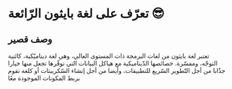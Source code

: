 # تعرّف على لغة بايثون الرّائعة :sunglasses:

## وصف قصير

تعتبر لغة بايثون من لغات البرمجة ذات المستوى العالي، وهي لغة ديناميّكية، كائنية التوجّه، ومفسّرة.
خصائصها الدّيناميكية مع هياكل البيانات التي توفّرها تجعل منها خيارا جذّابا من أجل التّطوير السّريع للتطبيقات، وأيضا من أجل إنشاء 
السّكريبتات أو كلغة تقوم بربط المكونات الموجودة معًا



